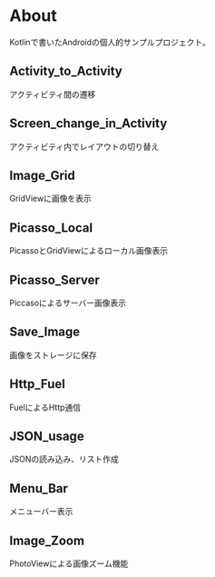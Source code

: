 # About
Kotlinで書いたAndroidの個人的サンプルプロジェクト。

## Activity_to_Activity
アクティビティ間の遷移

## Screen_change_in_Activity
アクティビティ内でレイアウトの切り替え

## Image_Grid
GridViewに画像を表示

## Picasso_Local
PicassoとGridViewによるローカル画像表示

## Picasso_Server
Piccasoによるサーバー画像表示

## Save_Image
画像をストレージに保存

## Http_Fuel
FuelによるHttp通信

## JSON_usage
JSONの読み込み、リスト作成

## Menu_Bar
メニューバー表示

## Image_Zoom
PhotoViewによる画像ズーム機能